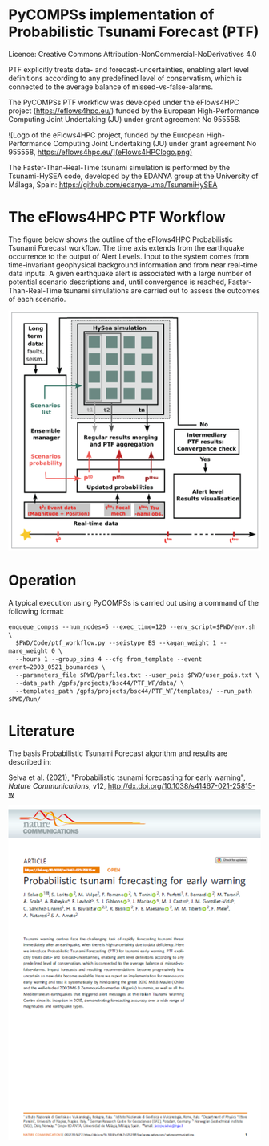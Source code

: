 # PyCOMPSs implementation of Probabilistic Tsunami Forecast (PTF) 

Licence: Creative Commons Attribution-NonCommercial-NoDerivatives 4.0  

PTF explicitly treats data- and forecast-uncertainties, enabling alert level definitions according to any predefined level of conservatism, which is connected to the average balance of missed-vs-false-alarms.  

The PyCOMPSs PTF workflow was developed under the eFlows4HPC project (https://eflows4hpc.eu/) funded by the European High-Performance Computing Joint Undertaking (JU) under grant
agreement No 955558.

![Logo of the eFlows4HPC project, funded by the European High-Performance Computing Joint Undertaking (JU) under grant agreement No 955558, https://eflows4hpc.eu/](eFlows4HPClogo.png)  

The Faster-Than-Real-Time tsunami simulation is performed by the Tsunami-HySEA code, developed by the EDANYA group at the University of Málaga, Spain: https://github.com/edanya-uma/TsunamiHySEA  

The eFlows4HPC PTF Workflow
===========================   

The figure below shows the outline of the eFlows4HPC Probabilistic Tsunami Forecast workflow.
The time axis extends from the earthquake occurrence to the output of Alert Levels.
Input to the system comes from time-invariant geophysical background information and from
near real-time data inputs. A given earthquake alert is associated with a large number of potential
scenario descriptions and, until convergence is reached, Faster-Than-Real-Time tsunami simulations are
carried out to assess the outcomes of each scenario.

![Outline of the eFlows4HPC Probabilistic Tsunami Forecast workflow](WF_general.png)


Operation
=========   

A typical execution using PyCOMPSs is carried out using a command of the following format:  

```
enqueue_compss --num_nodes=5 --exec_time=120 --env_script=$PWD/env.sh \
  $PWD/Code/ptf_workflow.py --seistype BS --kagan_weight 1 --mare_weight 0 \
  --hours 1 --group_sims 4 --cfg from_template --event event=2003_0521_boumardes \
  --parameters_file $PWD/parfiles.txt --user_pois $PWD/user_pois.txt \
  --data_path /gpfs/projects/bsc44/PTF_WF/data/ \
  --templates_path /gpfs/projects/bsc44/PTF_WF/templates/ --run_path $PWD/Run/
```

Literature
==========

The basis Probabilistic Tsunami Forecast algorithm and results are described in:  

Selva et al. (2021),  "Probabilistic tsunami forecasting for early warning",  
*Nature Communications*, v12,   http://dx.doi.org/10.1038/s41467-021-25815-w  

![Image of the paper "Probabilistic tsunami forecasting for early warning", Selva et al. (2021), Nature Communications, http://dx.doi.org/10.1038/s41467-021-25815-w ](PTF_NatComm_2021_image.png)  


